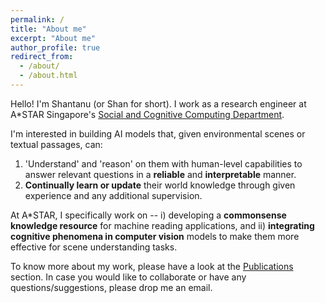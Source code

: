 ```yaml
---
permalink: /
title: "About me"
excerpt: "About me"
author_profile: true
redirect_from: 
  - /about/
  - /about.html
---
```


Hello! I'm Shantanu (or Shan for short). I work as a research engineer at A*STAR Singapore's [Social and Cognitive Computing Department](https://www.a-star.edu.sg/ihpc/ihpc-research-capabilities/social-cognitive-computing). 

I'm interested in building AI models that, given environmental scenes or textual passages, can:
1. 'Understand' and 'reason' on them with human-level capabilities to answer relevant questions in a **reliable** and **interpretable** manner.
2. **Continually learn or update** their world knowledge through given experience and any additional supervision. 
	
At A*STAR, I specifically work on -- i) developing a **commonsense knowledge resource** for machine reading applications, and ii) **integrating cognitive phenomena in computer vision** models to make them more effective for scene understanding tasks.

To know more about my work, please have a look at the [Publications](/publications/) section. In case you would like to collaborate or have any questions/suggestions, please drop me an email.
